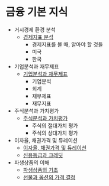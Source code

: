 # 금융 기본 지식

- 거시경제 환경 분석  
    - [경제지표 분석](./md/Economic_Indicators.md)  
        - 경제지표를 볼 때, 알아야 할 것들  
        - 미국  
        - 한국  
- 기업분석과 재무제표  
    - [기업분석과 재무제표](./md/Finance_Statements.md)  
        - 기업분석  
        - 회계  
        - 재무제표  
        - 재무지표  
- 주식분석과 가치평가  
    - [주식분석과 가치평가](./md/Stock_Analysis_And_Estimation.md)  
        - 주식의 절대가치 평가  
        - 주식의 상대가치 평가  
- 이자율, 채권가격 및 듀레이션  
    - [이자율, 채권가격 및 듀레이션](./md/bonds_and_interest_ratestt.md)  
    - [신용등급과 크레딧](./md/credit_rating.md)  
- 파생상품의 이해  
    - [파생상품의 기초](./md/basic_of_derivatives.md)
    - [선물과 옵션의 가격 결정](./md/future_andoption_price.md)